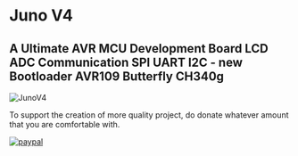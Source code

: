 # Juno V4
## A Ultimate AVR MCU Development Board LCD ADC Communication SPI UART I2C - new Bootloader AVR109 Butterfly CH340g

![JunoV4](https://github.com/flyandancexo/Juno-V4/assets/66555404/3377e90b-008e-496b-9c92-183e70125ebf)

To support the creation of more quality project, do donate whatever amount that you are comfortable with.

[![paypal](https://www.paypalobjects.com/en_US/i/btn/btn_donateCC_LG.gif)](https://paypal.me/flyandance?country.x=US&locale.x=en_US)

